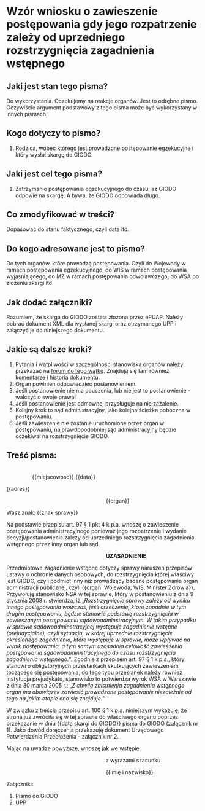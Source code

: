 # Wzór wniosku o zawieszenie postępowania gdy jego rozpatrzenie zależy od uprzedniego rozstrzygnięcia zagadnienia wstępnego

## Jaki jest stan tego pisma?
Do wykorzystania. Oczekujemy na reakcje organów. Jest to odrębne pismo. Oczywiście argument podstawowy z tego pisma może być wykorzystany w innych pismach.

## Kogo dotyczy to pismo?
1. Rodzica, wobec którego jest prowadzone postępowanie egzekucyjne i który wysłał skargę do GIODO.

## Jaki jest cel tego pisma?
1. Zatrzymanie postępowania egzekucyjnego do czasu, aż GIODO odpowie na skargę. A bywa, że GIODO odpowiada długo.

## Co zmodyfikować w treści?
Dopasować do stanu faktycznego, czyli data itd.

## Do kogo adresowane jest to pismo?
Do tych organów, które prowadzą postępowania. Czyli do Wojewody w ramach postępowania egzekucyjnego, do WIS w ramach postępowania wyjaśniającego, do MZ w ramach postępowania odwoławczego, do WSA po złożeniu skargi itd.

## Jak dodać załączniki?
Rozumiem, że skarga do GIODO została złożona przez ePUAP. Należy pobrać dokument XML dla wysłanej skargi oraz otrzymanego UPP i załączyć je do niniejszego dokumentu.

## Jakie są dalsze kroki?
1. Pytania i wątpliwości w szczególności stanowiska organów należy przekazać na [forum do tego wątku](http://szczepienia.org.pl/viewtopic.php?p=178379). Znajdują się tam również komentarze i historia dokumentu.
2. Organ powinien odpowiedzieć postanowieniem.
3. Jeśli postanowienie nie ma pouczenia, lub nie jest to postanowienie - walczyć o swoje prawa!
4. Jeśli postanowienie jest odmowne, przysługuje na nie zażalenie.
5. Kolejny krok to sąd administracyjny, jako kolejna ścieżka poboczna w postępowaniu.
6. Jeśli zawieszenie nie zostanie uruchomione przez organ w postępowaniu, najprawdopodobniej sąd administracyjny będzie oczekiwał na rozstrzygnięcie GIODO.

## Treść pisma:
&nbsp;&nbsp;&nbsp;&nbsp;&nbsp;&nbsp;&nbsp;&nbsp;&nbsp;&nbsp;&nbsp;&nbsp;&nbsp;&nbsp;&nbsp;&nbsp;&nbsp;&nbsp;&nbsp;&nbsp;&nbsp;&nbsp;&nbsp;&nbsp;&nbsp;&nbsp;&nbsp;&nbsp;&nbsp;&nbsp;&nbsp;&nbsp;&nbsp;&nbsp;&nbsp;&nbsp;&nbsp;&nbsp;&nbsp;&nbsp;&nbsp;&nbsp;&nbsp;&nbsp;&nbsp;&nbsp;&nbsp;&nbsp;&nbsp;&nbsp;&nbsp;&nbsp;&nbsp;&nbsp;&nbsp;&nbsp;&nbsp;&nbsp;&nbsp;&nbsp;&nbsp;&nbsp;&nbsp;&nbsp;&nbsp;&nbsp;&nbsp;&nbsp;&nbsp;&nbsp;&nbsp;&nbsp;&nbsp;&nbsp;&nbsp;&nbsp;&nbsp;&nbsp;&nbsp;&nbsp;&nbsp;&nbsp;&nbsp;&nbsp;&nbsp;&nbsp;&nbsp;&nbsp;&nbsp;&nbsp;&nbsp;&nbsp;&nbsp;&nbsp;&nbsp;&nbsp;&nbsp;&nbsp;&nbsp;&nbsp;&nbsp;&nbsp;&nbsp;&nbsp;&nbsp;&nbsp;&nbsp;&nbsp;&nbsp;&nbsp;&nbsp;&nbsp;&nbsp;&nbsp;&nbsp;&nbsp;&nbsp;&nbsp;&nbsp;&nbsp;&nbsp;&nbsp;&nbsp;&nbsp;&nbsp;&nbsp;&nbsp;&nbsp;&nbsp;&nbsp;&nbsp;&nbsp;&nbsp;&nbsp;&nbsp;&nbsp;&nbsp;&nbsp;&nbsp;&nbsp;&nbsp;&nbsp;&nbsp;&nbsp;&nbsp;{{miejscowosc}} {{data}}

{{adres}}

&nbsp;&nbsp;&nbsp;&nbsp;&nbsp;&nbsp;&nbsp;&nbsp;&nbsp;&nbsp;&nbsp;&nbsp;&nbsp;&nbsp;&nbsp;&nbsp;&nbsp;&nbsp;&nbsp;&nbsp;&nbsp;&nbsp;&nbsp;&nbsp;&nbsp;&nbsp;&nbsp;&nbsp;&nbsp;&nbsp;&nbsp;&nbsp;&nbsp;&nbsp;&nbsp;&nbsp;&nbsp;&nbsp;&nbsp;&nbsp;&nbsp;&nbsp;&nbsp;&nbsp;&nbsp;&nbsp;&nbsp;&nbsp;&nbsp;&nbsp;&nbsp;&nbsp;&nbsp;&nbsp;&nbsp;&nbsp;&nbsp;&nbsp;&nbsp;&nbsp;&nbsp;&nbsp;&nbsp;&nbsp;&nbsp;&nbsp;{{organ}}

Wasz znak:  {{znak sprawy}}

Na podstawie przepisu art. 97 § 1 pkt 4 k.p.a. wnoszę o zawieszenie postępowania administracyjnego ponieważ jego rozpatrzenie i wydanie decyzji/postanowienia zależy od uprzedniego rozstrzygnięcia zagadnienia wstępnego przez inny organ lub sąd.

&nbsp;&nbsp;&nbsp;&nbsp;&nbsp;&nbsp;&nbsp;&nbsp;&nbsp;&nbsp;&nbsp;&nbsp;&nbsp;&nbsp;&nbsp;&nbsp;&nbsp;&nbsp;&nbsp;&nbsp;&nbsp;&nbsp;&nbsp;&nbsp;&nbsp;&nbsp;&nbsp;&nbsp;&nbsp;&nbsp;&nbsp;&nbsp;&nbsp;&nbsp;&nbsp;&nbsp;&nbsp;&nbsp;&nbsp;&nbsp;&nbsp;&nbsp;&nbsp;&nbsp;&nbsp;&nbsp;&nbsp;&nbsp;&nbsp;&nbsp;&nbsp;&nbsp;&nbsp;&nbsp;&nbsp;&nbsp;&nbsp;&nbsp;&nbsp;&nbsp;&nbsp;&nbsp;&nbsp;&nbsp;&nbsp;&nbsp;**UZASADNIENIE**

Przedmiotowe zagadnienie wstępne dotyczy sprawy naruszeń przepisów ustawy o ochronie danych osobowych, do rozstrzygnięcia której właściwy jest GIODO, czyli podmiot inny niż prowadzący badane postępowania organ administracji publicznej, czyli {{organ: Wojewoda, WIS, Minister Zdrowia}}. Przywołuję stanowisko NSA w tej sprawie, który w postanowieniu z dnia 9 stycznia 2008 r. stwierdza, iż „*Rozstrzygnięcie sprawy zależy od wyniku innego postępowania wówczas, jeśli orzeczenie, które zapadnie w tym drugim postępowaniu, będzie stanowić podstawę rozstrzygnięcia w zawieszanym postępowaniu sądowoadminstracyjnym. W takim przypadku w sprawie sądowoadminstracyjnej występuje zagadnienie wstępne (prejudycjalne), czyli sytuacja, w której uprzednie rozstrzygnięcie określonego zagadnienia, które występuje w sprawie, może wpływać na wynik postępowania, a tym samym uzasadnia celowość zawieszenia postępowania sądowoadministracyjnego do czasu rozstrzygnięcia zagadnienia wstępnego.*". Zgodnie z przepisem art. 97 § 1 k.p.a., który stanowi o obligatoryjnych przesłankach skutkujących zawieszeniem toczącego się postępowania, do tego typu przesłanek należy również instytucja prejudykatu, stanowisko to potwierdza wyrok WSA w Warszawie z dnia 30 marca 2005 r.: „*Z chwilą zaistnienia zagadnienia wstępnego organ ma obowiązek zawiesić prowadzone postępowanie niezależnie od tego na jakim etapie ono się znajduje.*"

W związku z treścią przepisu art. 100 § 1 k.p.a. niniejszym wykazuję, że strona już zwróciła się w tej sprawie do właściwego organu poprzez przekazanie w dniu {{data skargi do GIODO}} pisma do GIODO (załącznik nr 1). Jako dowód doręczenia przekazuję dokument Urzędowego Potwierdzenia Przedłożenia - załącznik nr 2.

Mając na uwadze powyższe, wnoszę jak we wstępie.

&nbsp;&nbsp;&nbsp;&nbsp;&nbsp;&nbsp;&nbsp;&nbsp;&nbsp;&nbsp;&nbsp;&nbsp;&nbsp;&nbsp;&nbsp;&nbsp;&nbsp;&nbsp;&nbsp;&nbsp;&nbsp;&nbsp;&nbsp;&nbsp;&nbsp;&nbsp;&nbsp;&nbsp;&nbsp;&nbsp;&nbsp;&nbsp;&nbsp;&nbsp;&nbsp;&nbsp;&nbsp;&nbsp;&nbsp;&nbsp;&nbsp;&nbsp;&nbsp;&nbsp;&nbsp;&nbsp;&nbsp;&nbsp;&nbsp;&nbsp;&nbsp;&nbsp;&nbsp;&nbsp;&nbsp;&nbsp;&nbsp;&nbsp;&nbsp;&nbsp;&nbsp;&nbsp;&nbsp;&nbsp;&nbsp;&nbsp;z wyrazami szacunku

&nbsp;&nbsp;&nbsp;&nbsp;&nbsp;&nbsp;&nbsp;&nbsp;&nbsp;&nbsp;&nbsp;&nbsp;&nbsp;&nbsp;&nbsp;&nbsp;&nbsp;&nbsp;&nbsp;&nbsp;&nbsp;&nbsp;&nbsp;&nbsp;&nbsp;&nbsp;&nbsp;&nbsp;&nbsp;&nbsp;&nbsp;&nbsp;&nbsp;&nbsp;&nbsp;&nbsp;&nbsp;&nbsp;&nbsp;&nbsp;&nbsp;&nbsp;&nbsp;&nbsp;&nbsp;&nbsp;&nbsp;&nbsp;&nbsp;&nbsp;&nbsp;&nbsp;&nbsp;&nbsp;&nbsp;&nbsp;&nbsp;&nbsp;&nbsp;&nbsp;&nbsp;&nbsp;&nbsp;&nbsp;&nbsp;&nbsp;{{imię i nazwisko}}

Załączniki:

1. Pismo do GIODO
2. UPP
